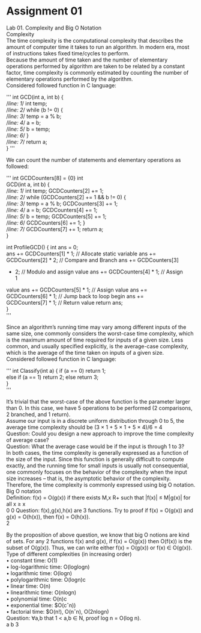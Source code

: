 # Assignment 01

Lab 01. Complexity and Big O Notation  
Complexity  
The time complexity is the computational complexity that describes the amount of 
computer time it takes to run an algorithm. In modern era, most of instructions takes 
fixed time/cycles to perform.  
Because  the  amount  of  time  taken  and  the  number  of  elementary  operations 
performed by algorithm are taken to be related by a constant factor, time complexity 
is commonly estimated by counting the number of elementary operations performed 
by the algorithm.  
Considered followed function in C language:

'''
int GCD(int a, int b) {  
/*line: 1*/ int temp;  
/*line: 2*/ while (b != 0) {  
   /*line: 3*/   temp = a % b;  
   /*line: 4*/   a = b;  
   /*line: 5*/   b = temp;  
/*line: 6*/ }  
/*line: 7*/ return a;  
} 
'''

We can count the number of statements and elementary operations as followed:  

'''
int GCDCounters[8] = {0} int  
GCD(int a, int b) {  
/*line: 1*/ int temp; GCDCounters[2] += 1;  
/*line: 2*/ while (GCDCounters[2] += 1 && b != 0) {  
   /*line: 3*/   temp = a % b; GCDCounters[3] += 1;  
   /*line: 4*/   a = b; GCDCounters[4] += 1;  
   /*line: 5*/   b = temp; GCDCounters[5] += 1;  
/*line: 6*/ GCDCounters[6] += 1; }  
/*line: 7*/ GCDCounters[7] += 1; return a;  
}  

int ProfileGCD() { int 
ans = 0;  
ans += GCDCounters[1] * 1; // Allocate static variable ans +=  
GCDCounters[2] * 2; // Compare and Branch ans += GCDCounters[3]  
* 2; // Modulo and assign value ans += GCDCounters[4] * 1; // Assign  
1  

value ans += GCDCounters[5] * 1; // Assign value ans +=  
GCDCounters[6] * 1; // Jump back to loop begin ans +=  
GCDCounters[7] * 1; // Return value return ans;  
}  
'''

Since an algorithm’s running time may vary among different inputs of the same size, 
one commonly considers the worst-case time complexity, which is the maximum 
amount of time required for inputs of a given size. Less common, and usually specified 
explicitly, is the average-case complexity, which is the average of the time taken on 
inputs of a given size.  
Considered followed function in C language:  

'''
int Classify(int a) { if (a == 0) return 
1;  
else if (a == 1) return 2; 
else return 3;  
}  
'''

It’s trivial that the worst-case of the above function is the parameter larger than 0. In 
this case, we have 5 operations to be performed (2 comparisons, 2 branched, and 1 
return).  
Assume our input is in a discrete uniform distribution through 0 to 5, the average time 
complexity should be (3 × 1 + 5 × 1 + 5 × 4)/6 = 4   
Question: Could you design a new approach to improve the time complexity of 
average case?  
Question: What the average case would be if the input is through 1 to 3?  
In both cases, the time complexity is generally expressed as a function of the size of 
the input. Since this function is generally difficult to compute exactly, and the 
running time for small inputs is usually not consequential, one commonly focuses on 
the behavior of the complexity when the input size increases – that is, the 
asymptotic behavior of the complexity. Therefore, the time complexity is commonly 
expressed using big O notation.  
Big O notation  
Definition: f(x) = O(g(x)) if there exists M,x  R+ such that |f(x)| ≤ M|g(x)| for all x ≥ x   
0  0
Question: f(x),g(x),h(x) are 3 functions. Try to proof if f(x) = O(g(x)) and g(x) = 
O(h(x)), then f(x) = O(h(x)).  
2  

By the proposition of above question, we know that big O notions are kind of sets. For 
any 2 functions f(x) and g(x), if f(x) = O(g(x)) then O(f(x)) is the subset of O(g(x)). Thus, 
we can write either f(x) = O(g(x)) or f(x) ∈ O(g(x)).  
Type of different complexities (in increasing order)  
•  constant time: O(1)  
•  log-logarithmic time: O(loglogn)  
•  logarithmic time: O(logn)  
•  polylogarithmic time: O(logn)c  
•  linear time: O(n)  
•  linearithmic time: O(nlogn)  
•  polynomial time: O(n)c  
•  exponential time: $O(cˆn))  
•  factorial time: $O(n!), O(nˆn), O(2nlogn)  
Question: ∀a,b that 1 < a,b ∈ N, proof log n = O(log n).  
a  b 
3  
